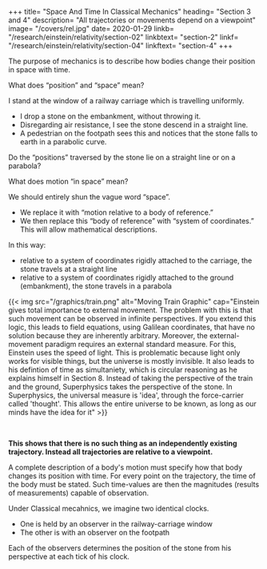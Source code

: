 
+++
title=  "Space And Time In Classical Mechanics"
heading=  "Section 3 and 4"
description=  "All trajectories or movements depend on a viewpoint"
image=  "/covers/rel.jpg"
date=  2020-01-29
linkb=  "/research/einstein/relativity/section-02"
linkbtext=  "section-2"
linkf=  "/research/einstein/relativity/section-04"
linkftext=  "section-4"
+++

The purpose of mechanics is to describe how bodies change their position in space with time. 

<!-- I should load my conscience with grave sins against the sacred spirit of lucidity
were I to formulate the aims of mechanics in this
way, without serious reflection and detailed explanations. Let us proceed to disclose these sins. -->

What does “position” and “space” mean? 

I stand at the window of a railway carriage which is travelling uniformly. 
- I drop a stone on the embankment, without throwing it. 
- Disregarding air resistance, I see the stone descend in a straight line. 
- A pedestrian on the footpath sees this and notices that the stone falls to earth in a parabolic curve.

Do the “positions” traversed by the stone lie on a straight line or on a parabola?

What does motion “in space” mean? 

We should entirely shun the vague word “space”.
- We replace it with “motion relative to a body of reference.” 
- We then replace this “body of reference” with “system of coordinates.” This will allow mathematical descriptions.  

<!-- The positions relative to the body of reference (railway carriage or embankment)
have already been defined in detail in the preceding section.  -->

In this way:
- relative to a system of coordinates rigidly attached to the carriage, the stone travels at a straight line
- relative to a system of coordinates rigidly attached to the ground (embankment), the stone travels in a parabola


{{< img src="/graphics/train.png" alt="Moving Train Graphic" cap="Einstein gives total importance to external movement. The problem with this is that such movement can be observed in infinite perspectives. If you extend this logic, this leads to field equations, using Galilean coordinates, that have no solution because they are inherently arbitrary. Moreover, the external-movement paradigm requires an external standard measure. For this, Einstein uses the speed of light. This is problematic because light only works for visible things, but the universe is mostly invisible. It also leads to his defintion of time as simultaniety, which is circular reasoning as he explains himself in Section 8. Instead of taking the perspective of the train and the ground, Superphysics takes the perspective of the stone. In Superphysics, the universal measure is 'idea', through the force-carrier called 'thought'. This allows the entire universe to be known, as long as our minds have the idea for it" >}}


<br>


**This shows that there is no such thing as an independently existing trajectory. Instead all trajectories are relative to a <!-- reference --> viewpoint.**

A complete description of a body's motion must specify how that body changes its position with time. For every point on the trajectory, the time of the body must be stated. <!-- That is, a curve along which the body moves. --> Such time-values are then the magnitudes (results of measurements) capable of observation. 

<!-- If we take our stand on the ground of classical mechanics, we can satisfy this requirement for our illustration in the following manner.  -->

Under Classical mecahnics, we imagine two identical clocks. 
- One is held by an observer in the railway-carriage window 
- The other is with an observer on the footpath

Each of the observers determines the position of the stone from his perspective at each tick of his clock. 

<!-- In this connection we have not taken account of the inaccuracy involved by the finiteness of the velocity of propagation of light. With this and with a second difficulty prevailing here we shall have to deal in detail later.
 -->
